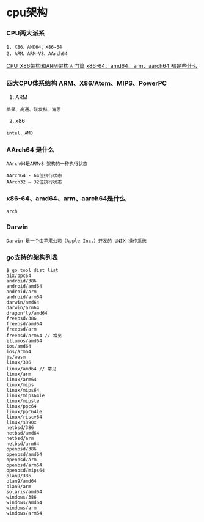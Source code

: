 # cpu架构

### CPU两大派系
```
1. X86、AMD64、X86-64
2. ARM、ARM-V8、AArch64	
```

[CPU_X86架构和ARM架构入门篇](https://cloud.tencent.com/developer/article/1862717)
[x86-64、amd64、arm、aarch64 都是些什么](https://blog.csdn.net/qq_24433609/article/details/125991550)

### 四大CPU体系结构 ARM、X86/Atom、MIPS、PowerPC

1. ARM
```
苹果、高通、联发科、海思
```

2. x86
```
intel、AMD
```

### AArch64 是什么
```
AArch64是ARMv8 架构的一种执行状态

AArch64 - 64位执行状态
AArch32 — 32位执行状态
```

### x86-64、amd64、arm、aarch64是什么

```
arch
```

### Darwin 
```
Darwin 是一个由苹果公司（Apple Inc.）开发的 UNIX 操作系统
```

### go支持的架构列表
```
$ go tool dist list
aix/ppc64
android/386
android/amd64
android/arm
android/arm64
darwin/amd64
darwin/arm64
dragonfly/amd64
freebsd/386
freebsd/amd64
freebsd/arm
freebsd/arm64 // 常见
illumos/amd64
ios/amd64
ios/arm64
js/wasm
linux/386
linux/amd64 // 常见
linux/arm
linux/arm64
linux/mips
linux/mips64
linux/mips64le
linux/mipsle
linux/ppc64
linux/ppc64le
linux/riscv64
linux/s390x
netbsd/386
netbsd/amd64
netbsd/arm
netbsd/arm64
openbsd/386
openbsd/amd64
openbsd/arm
openbsd/arm64
openbsd/mips64
plan9/386
plan9/amd64
plan9/arm
solaris/amd64
windows/386
windows/amd64
windows/arm
windows/arm64
```